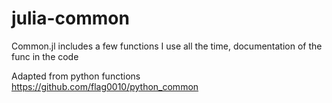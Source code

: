 # julia-common
Common.jl includes a few functions I use all the time, documentation of the func in the code

Adapted from python functions https://github.com/flag0010/python_common
